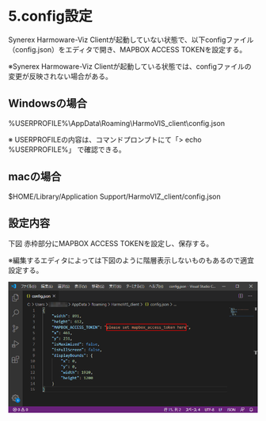 # 5.config設定

Synerex Harmoware-Viz Clientが起動していない状態で、以下configファイル（config.json）をエディタで開き、MAPBOX ACCESS TOKENを設定する。

※Synerex Harmoware-Viz Clientが起動している状態では、configファイルの変更が反映されない場合がある。

## Windowsの場合

 %USERPROFILE%\AppData\Roaming\HarmoVIS_client\config.json

※ USERPROFILEの内容は、コマンドプロンプトにて「> echo %USERPROFILE%」 で確認できる。



## macの場合

$HOME/Library/Application Support/HarmoVIZ_client/config.json



## 設定内容

下図 赤枠部分にMAPBOX ACCESS TOKENを設定し、保存する。

※編集するエディタによっては下図のように階層表示しないものもあるので適宜設定する。

![img](../img/0500/0501.png)
